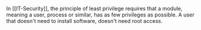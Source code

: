 In [[IT-Security]], the principle of least privilege requires that a module, meaning a user, process or similar, has as few privileges as possible. A user that doesn't need to install software, doesn't need root access. 